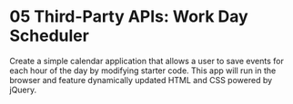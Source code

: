 # 05 Third-Party APIs: Work Day Scheduler


Create a simple calendar application that allows a user to save events for each hour of the day by modifying starter code. This app will run in the browser and feature dynamically updated HTML and CSS powered by jQuery.